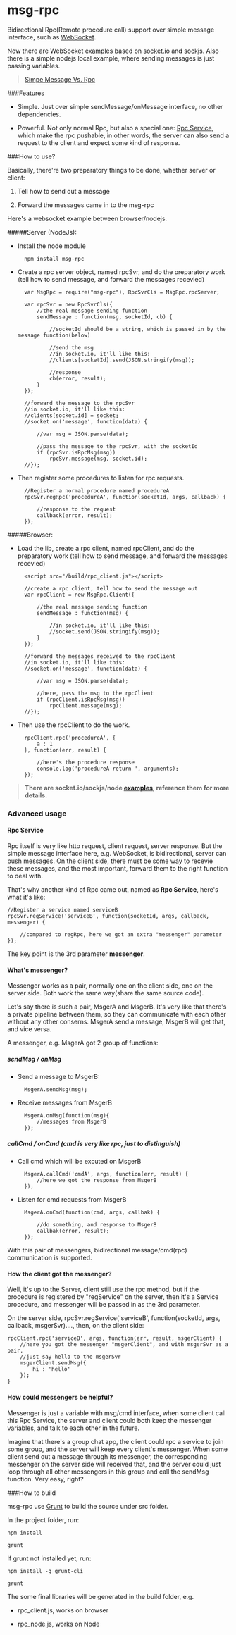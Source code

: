 msg-rpc
=============

Bidirectional Rpc(Remote procedure call) support over simple message interface, such as [WebSocket](https://developer.mozilla.org/en/docs/WebSockets "WebSocket").

Now there are WebSocket [examples](https://github.com/rooseve/msg-rpc/tree/master/example) based on [socket.io](http://socket.io/) and [sockjs](https://github.com/sockjs). Also there is a simple nodejs local example, where sending messages is just passing variables.

> [Simpe Message Vs. Rpc](https://github.com/rooseve/msg-rpc/tree/master/docs/simple_message_vs_rpc.md)

###Features

- Simple. Just over simple sendMessage/onMessage interface, no other dependencies.

- Powerful. Not only normal Rpc, but also a special one: [Rpc Service](https://github.com/rooseve/msg-rpc#rpc-service), which make the rpc pushable, in other words, the server can also send a request to the client and expect some kind of response. 


###How to use?

Basically, there're two preparatory things to be done, whether server or client:

1. Tell how to send out a message

2. Forward the messages came in to the msg-rpc


Here's a websocket example between browser/nodejs. 

#####Server (NodeJs):

- Install the node module

		npm install msg-rpc	
	
- Create a rpc server object, named rpcSvr, and do the preparatory work (tell how to send message, and forward the messages recevied)

		var MsgRpc = require("msg-rpc"), RpcSvrCls = MsgRpc.rpcServer;

		var rpcSvr = new RpcSvrCls({
			//the real message sending function
			sendMessage : function(msg, socketId, cb) {
				
				//socketId should be a string, which is passed in by the message function(below)
	
				//send the msg
				//in socket.io, it'll like this:
				//clients[socketId].send(JSON.stringify(msg));
		
				//response
				cb(error, result);
			}
		});
	
		//forward the message to the rpcSvr
		//in socket.io, it'll like this:
		//clients[socket.id] = socket;
		//socket.on('message', function(data) {
	
			//var msg = JSON.parse(data);
	
			//pass the message to the rpcSvr, with the socketId
			if (rpcSvr.isRpcMsg(msg))
				rpcSvr.message(msg, socket.id);
		//});

- Then register some procedures to listen for rpc requests.

		//Register a normal procedure named procedureA
		rpcSvr.regRpc('procedureA', function(socketId, args, callback) {
		
			//response to the request
			callback(error, result);
		});


#####Browser:

- Load the lib, create a rpc client, named rpcClient, and do the preparatory work (tell how to send message, and forward the messages recevied)

		<script src="/build/rpc_client.js"></script>

		//create a rpc client, tell how to send the message out
		var rpcClient = new MsgRpc.Client({
		
			//the real message sending function
			sendMessage : function(msg) {
				
				//in socket.io, it'll like this:
				//socket.send(JSON.stringify(msg));
			}
		});
	
		//forward the messages received to the rpcClient
		//in socket.io, it'll like this:
		//socket.on('message', function(data) {
		
			//var msg = JSON.parse(data);
		
			//here, pass the msg to the rpcClient
			if (rpcClient.isRpcMsg(msg))
				rpcClient.message(msg);
		//});
	
- Then use the rpcClient to do the work.

		rpcClient.rpc('procedureA', {
			a : 1
		}, function(err, result) {
	
			//here's the procedure response
			console.log('procedureA return ', arguments);
		});



> **There are socket.io/sockjs/node [examples](https://github.com/rooseve/msg-rpc/tree/master/example), reference them for more details.**


### Advanced usage

#### Rpc Service

Rpc itself is very like http request, client request, server response. But the simple message interface here, e.g. WebSocket, is bidirectional, server can push messages. On the client side, there must be some way to recevie these messages, and the most important, forward them to the right function to deal with.

That's why another kind of Rpc came out, named as **Rpc Service**, here's what it's like:

	//Register a service named serviceB
	rpcSvr.regService('serviceB', function(socketId, args, callback, messenger) {

		//compared to regRpc, here we got an extra "messenger" parameter
	});

The key point is the 3rd parameter **messenger**.

#### What's messenger?

Messenger works as a pair, normally one on the client side, one on the server side. Both work the same way(share the same source code).

Let's say there is such a pair, MsgerA and MsgerB. It's very like that there's a private pipeline between them, so they can communicate with each other without any other conserns. MsgerA send a message, MsgerB will get that, and vice versa.

A messenger, e.g. MsgerA got 2 group of functions:

##### sendMsg / onMsg

- Send a message to MsgerB:

		MsgerA.sendMsg(msg); 

- Receive messages from MsgerB

		MsgerA.onMsg(function(msg){
			//messages from MsgerB
		});
	

##### callCmd / onCmd (cmd is very like rpc, just to distinguish)
 
- Call cmd which will be excuted on MsgerB
 
		MsgerA.callCmd('cmdA', args, function(err, result) {
			//here we got the response from MsgerB
		});


- Listen for cmd requests from MsgerB

		MsgerA.onCmd(function(cmd, args, callbak) {
	
			//do something, and response to MsgerB
			callbak(error, result);
		});


With this pair of messengers, bidirectional message/cmd(rpc) communication is supported.

#### How the client got the messenger?

Well, it's up to the Server, client still use the rpc method, but if the procedure is registered by "regService" on the server, then it's a Service procedure, and messenger will be passed in as the 3rd parameter.

On the server side, rpcSvr.regService('serviceB', function(socketId, args, callback, msgerSvr)...., then, on the client side:

	rpcClient.rpc('serviceB', args, function(err, result, msgerClient) {
		//here you got the messenger "msgerClient", and with msgerSvr as a pair.
		//just say hello to the msgerSvr
		msgerClient.sendMsg({
			hi : 'hello'
		});
	}


#### How could messengers be helpful?

Messenger is just a variable with msg/cmd interface, when some client call this Rpc Service, the server and client could both keep the messenger variables, and talk to each other in the future.
	
Imagine that there's a group chat app, the client could rpc a service to join some group, and the server will keep every client's messenger. When some client send out a message through its messenger, the corresponding messenger on the server side will received that, and the server could just loop through all other messengers in this group and call the sendMsg function. Very easy, right?


###How to build

msg-rpc use [Grunt](http://gruntjs.com/) to build the source under src folder.

In the project folder, run:

	npm install

	grunt

If grunt not installed yet, run:

	npm install -g grunt-cli
	
	grunt


The some final libraries will be generated in the build folder, e.g.

- rpc_client.js, works on browser

- rpc_node.js, works on Node


